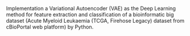 Implementation a Variational Autoencoder (VAE) as the Deep Learning method for 
feature extraction and classification of a bioinformatic big dataset (Acute Myeloid 
Leukaemia (TCGA, Firehose Legacy) dataset from cBioPortal web platform) by Python. 
